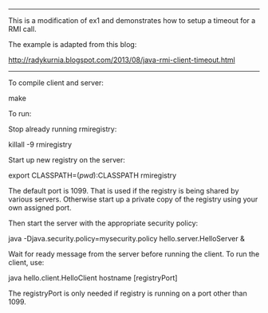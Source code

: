 --------
This is a modification of ex1 and demonstrates how to setup a timeout for a RMI call.

The example is adapted from this blog:

http://radykurnia.blogspot.com/2013/08/java-rmi-client-timeout.html

--------

To compile client and server:

make

To run:

Stop already running rmiregistry:

killall -9 rmiregistry

Start up new registry on the server:

export CLASSPATH=$(pwd):$CLASSPATH
rmiregistry <port>

The default port is 1099. That is used if the registry is being shared by various
servers. Otherwise start up a private copy of the registry using your own assigned port.


Then start the server with the appropriate security policy:

java -Djava.security.policy=mysecurity.policy hello.server.HelloServer &

Wait for ready message from the server before running the client. To run the
client, use:


java hello.client.HelloClient hostname [registryPort]

The registryPort is only needed if registry is running on a port other than 1099.

